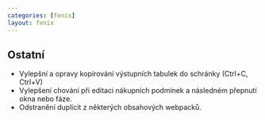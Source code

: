 ```yaml
---
categories: [fenix]
layout: fenix
---
```


## Ostatní
<ul>
<li>Vylepšní a opravy kopírování výstupních tabulek do schránky (Ctrl+C, Ctrl+V)</li>
<li>Vylepšení chování při editaci nákupních podmínek a následném přepnutí okna nebo fáze.</li>
<li>Odstranění duplicit z některých obsahových webpacků.</li>
</ul>
